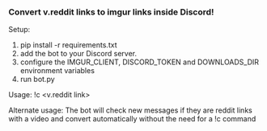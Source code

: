 ### Convert v.reddit links to imgur links inside Discord!

Setup:
1. pip install -r requirements.txt
2. add the bot to your Discord server.
3. configure the IMGUR_CLIENT, DISCORD_TOKEN and DOWNLOADS_DIR environment variables
4. run bot.py


Usage:
!c <v.reddit link>

Alternate usage:
The bot will check new messages if they are reddit links with a video and convert automatically without the need for a !c command